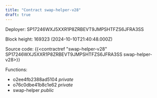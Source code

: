 ```yaml
---
title: "Contract swap-helper-v28"
draft: true
---
```

Deployer: SP17246WXJ5XXR1P8ZRBEVT9JMPSHTFZS6JFRA3SS


 



Block height: 169323 (2024-10-10T21:40:48.000Z)

Source code: {{<contractref "swap-helper-v28" SP17246WXJ5XXR1P8ZRBEVT9JMPSHTFZS6JFRA3SS swap-helper-v28>}}

Functions:

* o2ee4fb2388ad5104 _private_
* o76c0dbe41b8c1e62 _private_
* swap-helper _public_
